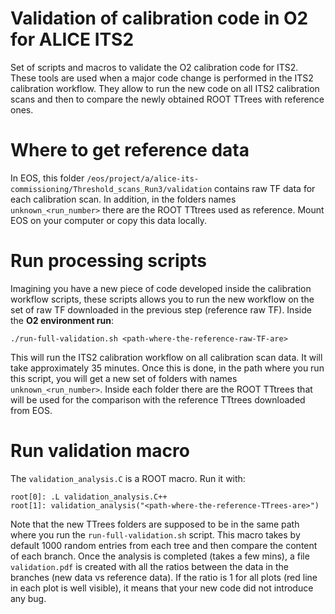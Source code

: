 # Validation of calibration code in O2 for ALICE ITS2
Set of scripts and macros to validate the O2 calibration code for ITS2. These tools are used when a major code change is performed in the ITS2 calibration workflow. They allow to run the new code on all ITS2 calibration scans and then to compare the newly obtained ROOT TTrees with reference ones. 

# Where to get reference data 
In EOS, this folder `/eos/project/a/alice-its-commissioning/Threshold_scans_Run3/validation` contains raw TF data for each calibration scan. In addition, in the folders names `unknown_<run_number>` there are the ROOT TTtrees used as reference. Mount EOS on your computer or copy this data locally. 

# Run processing scripts
Imagining you have a new piece of code developed inside the calibration workflow scripts, these scripts allows you to run the new workflow on the set of raw TF downloaded in the previous step (reference raw TF). 
Inside the **O2 environment run**:

```
./run-full-validation.sh <path-where-the-reference-raw-TF-are>
```

This will run the ITS2 calibration workflow on all calibration scan data. It will take approximately 35 minutes. Once this is done, in the path where you run this script, you will get a new set of folders with names `unknown_<run_number>`. Inside each folder there are the ROOT TTtrees that will be used for the comparison with the reference TTtrees downloaded from EOS. 

# Run validation macro
The `validation_analysis.C` is a ROOT macro. Run it with:

```
root[0]: .L validation_analysis.C++
root[1]: validation_analysis("<path-where-the-reference-TTrees-are>")
```

Note that the new TTrees folders are supposed to be in the same path where you run the `run-full-validation.sh` script. 
This macro takes by default 1000 random entries from each tree and then compare the content of each branch. Once the analysis is completed (takes a few mins), a file `validation.pdf` is created with all the ratios between the data in the branches (new data vs reference data). If the ratio is 1 for all plots (red line in each plot is well visible), it means that your new code did not introduce any bug. 

